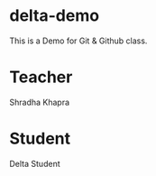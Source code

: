 # delta-demo
This is a Demo for Git &amp; Github class.

# Teacher 
Shradha Khapra

# Student
Delta Student 